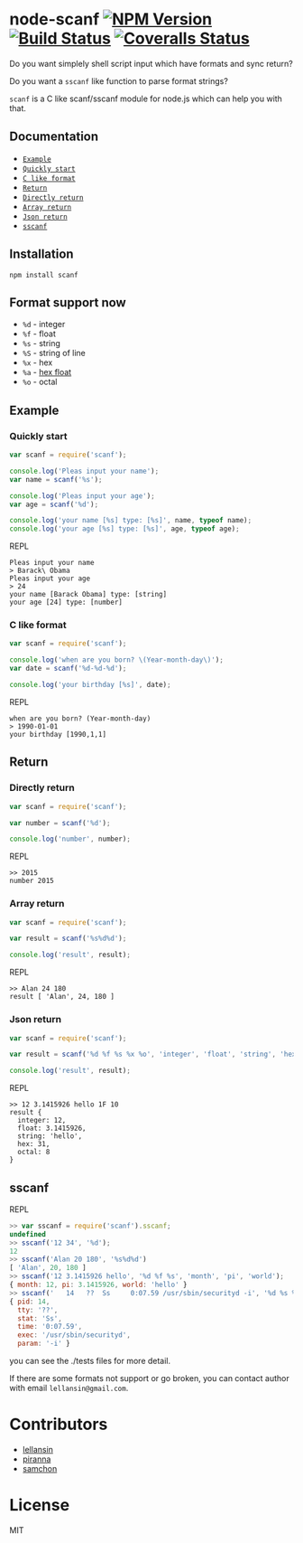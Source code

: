 # node-scanf [![NPM Version](https://badge.fury.io/js/scanf.svg)](http://badge.fury.io/js/scanf) [![Build Status](https://travis-ci.org/Lellansin/node-scanf.png?branch=master)](https://travis-ci.org/Lellansin/node-scanf) [![Coveralls Status](https://img.shields.io/coveralls/Lellansin/node-scanf/master.svg)](https://coveralls.io/github/Lellansin/node-scanf)

Do you want simplely shell script input which have formats and sync return?

Do you want a `sscanf` like function to parse format strings?

`scanf` is a C like scanf/sscanf module for node.js which can help you with that.

## Documentation

*  [`Example`](#Example)
  *  [`Quickly start`](#quickly-start)
  *  [`C like format`](#c-like-format)
*  [`Return`](#return)
  *  [`Directly return`](#directly-return)
  *  [`Array return`](#array-return)
  *  [`Json return`](#json-return)
*  [`sscanf`](#sscanf)

## Installation
```
npm install scanf
```

## Format support now

* `%d` - integer
* `%f` - float
* `%s` - string
* `%S` - string of line
* `%x` - hex
* `%a` - [hex float](https://github.com/Lellansin/node-scanf/issues/24)
* `%o` - octal

## Example

### Quickly start
```javascript
var scanf = require('scanf');

console.log('Pleas input your name');
var name = scanf('%s');

console.log('Pleas input your age');
var age = scanf('%d');

console.log('your name [%s] type: [%s]', name, typeof name);
console.log('your age [%s] type: [%s]', age, typeof age);
```

REPL

```
Pleas input your name
> Barack\ Obama
Pleas input your age
> 24
your name [Barack Obama] type: [string]
your age [24] type: [number]
```


### C like format
```javascript
var scanf = require('scanf');

console.log('when are you born? \(Year-month-day\)');
var date = scanf('%d-%d-%d');

console.log('your birthday [%s]', date);
```

REPL

```
when are you born? (Year-month-day)
> 1990-01-01
your birthday [1990,1,1]
```

## Return

### Directly return

```javascript
var scanf = require('scanf');

var number = scanf('%d');

console.log('number', number);
```

REPL

```
>> 2015    
number 2015
```

### Array return

```javascript
var scanf = require('scanf');

var result = scanf('%s%d%d');

console.log('result', result);
```

REPL

```
>> Alan 24 180        
result [ 'Alan', 24, 180 ]
```

### Json return

```javascript
var scanf = require('scanf');

var result = scanf('%d %f %s %x %o', 'integer', 'float', 'string', 'hex', 'octal');

console.log('result', result);
```

REPL

```
>> 12 3.1415926 hello 1F 10    
result { 
  integer: 12,
  float: 3.1415926,
  string: 'hello',
  hex: 31,
  octal: 8 
}
```

## sscanf

REPL

```javascript
>> var sscanf = require('scanf').sscanf;
undefined
>> sscanf('12 34', '%d');
12
>> sscanf('Alan 20 180', '%s%d%d')
[ 'Alan', 20, 180 ]
>> sscanf('12 3.1415926 hello', '%d %f %s', 'month', 'pi', 'world');
{ month: 12, pi: 3.1415926, world: 'hello' }
>> sscanf('   14   ??  Ss     0:07.59 /usr/sbin/securityd -i', '%d %s %s %s %s %s', 'pid', 'tty', 'stat', 'time', 'exec', 'param');
{ pid: 14,
  tty: '??',
  stat: 'Ss',
  time: '0:07.59',
  exec: '/usr/sbin/securityd',
  param: '-i' }
```

you can see the ./tests files for more detail.

If there are some formats not support or go broken, you can contact author with email `lellansin@gmail.com`.

# Contributors

  - [lellansin](https://github.com/Lellansin)
  - [piranna](https://github.com/piranna)
  - [samchon](https://github.com/samchon)

# License

  MIT
